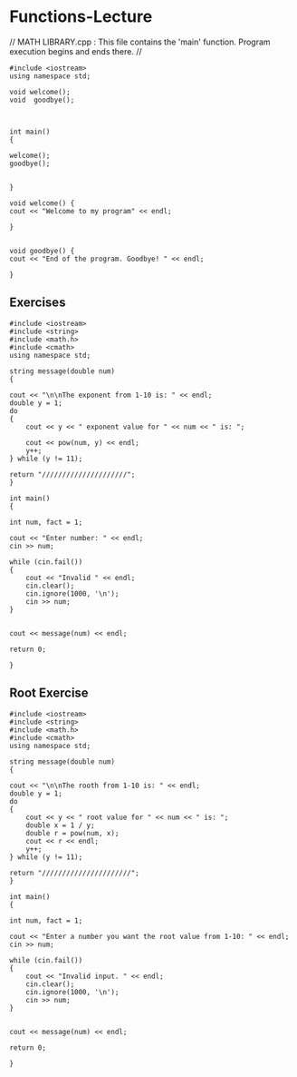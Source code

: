 # Functions-Lecture
// MATH LIBRARY.cpp : This file contains the 'main' function. Program execution begins and ends there.
//

    #include <iostream>
    using namespace std;

    void welcome();
    void  goodbye();



    int main()
  	{

	welcome();
	goodbye();


	}

	void welcome() {
	cout << "Welcome to my program" << endl;

	}


	void goodbye() {
	cout << "End of the program. Goodbye! " << endl;

  	}

## Exercises

	#include <iostream>
	#include <string>
	#include <math.h>
	#include <cmath>
	using namespace std;

	string message(double num)
	{

	cout << "\n\nThe exponent from 1-10 is: " << endl;
	double y = 1;
	do
	{
		cout << y << " exponent value for " << num << " is: ";
		
		cout << pow(num, y) << endl;
		y++;
	} while (y != 11);

	return "/////////////////////";
	}

	int main()
	{

	int num, fact = 1;

	cout << "Enter number: " << endl;
	cin >> num;

	while (cin.fail())
	{
		cout << "Invalid " << endl;
		cin.clear();
		cin.ignore(1000, '\n');
		cin >> num;
	}


	cout << message(num) << endl;

	return 0;

	}

## Root Exercise
	#include <iostream>
	#include <string>
	#include <math.h>
	#include <cmath>
	using namespace std;

	string message(double num)
	{

	cout << "\n\nThe rooth from 1-10 is: " << endl;
	double y = 1;
	do
	{
		cout << y << " root value for " << num << " is: ";
		double x = 1 / y;
		double r = pow(num, x);
		cout << r << endl;
		y++;
	} while (y != 11);

	return "//////////////////////";
	}

	int main()
	{

	int num, fact = 1;
	
	cout << "Enter a number you want the root value from 1-10: " << endl;
	cin >> num;

	while (cin.fail())
	{
		cout << "Invalid input. " << endl;
		cin.clear();
		cin.ignore(1000, '\n');
		cin >> num;
	}


	cout << message(num) << endl;

	return 0;

	}

